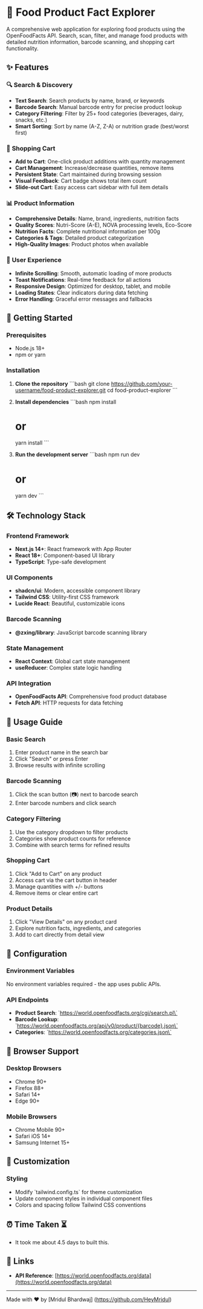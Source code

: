 # 🍎 Food Product Fact Explorer

A comprehensive web application for exploring food products using the OpenFoodFacts API. Search, scan, filter, and manage food products with detailed nutrition information, barcode scanning, and shopping cart functionality.


## ✨ Features

### 🔍 **Search & Discovery**
- **Text Search**: Search products by name, brand, or keywords
- **Barcode Search**: Manual barcode entry for precise product lookup
- **Category Filtering**: Filter by 25+ food categories (beverages, dairy, snacks, etc.)
- **Smart Sorting**: Sort by name (A-Z, Z-A) or nutrition grade (best/worst first)


### 🛒 **Shopping Cart**
- **Add to Cart**: One-click product additions with quantity management
- **Cart Management**: Increase/decrease quantities, remove items
- **Persistent State**: Cart maintained during browsing session
- **Visual Feedback**: Cart badge shows total item count
- **Slide-out Cart**: Easy access cart sidebar with full item details

### 📊 **Product Information**
- **Comprehensive Details**: Name, brand, ingredients, nutrition facts
- **Quality Scores**: Nutri-Score (A-E), NOVA processing levels, Eco-Score
- **Nutrition Facts**: Complete nutritional information per 100g
- **Categories & Tags**: Detailed product categorization
- **High-Quality Images**: Product photos when available

### 🎯 **User Experience**
- **Infinite Scrolling**: Smooth, automatic loading of more products
- **Toast Notifications**: Real-time feedback for all actions
- **Responsive Design**: Optimized for desktop, tablet, and mobile
- **Loading States**: Clear indicators during data fetching
- **Error Handling**: Graceful error messages and fallbacks

## 🚀 Getting Started

### Prerequisites
- Node.js 18+ 
- npm or yarn

### Installation

1. **Clone the repository**
   \`\`\`bash
   git clone https://github.com/your-username/food-product-explorer.git
   cd food-product-explorer
   \`\`\`

2. **Install dependencies**
   \`\`\`bash
   npm install
   # or
   yarn install
   \`\`\`

3. **Run the development server**
   \`\`\`bash
   npm run dev
   # or
   yarn dev
   \`\`\`

## 🛠️ Technology Stack

### **Frontend Framework**
- **Next.js 14+**: React framework with App Router
- **React 18+**: Component-based UI library
- **TypeScript**: Type-safe development

### **UI Components**
- **shadcn/ui**: Modern, accessible component library
- **Tailwind CSS**: Utility-first CSS framework
- **Lucide React**: Beautiful, customizable icons

### **Barcode Scanning**
- **@zxing/library**: JavaScript barcode scanning library

### **State Management**
- **React Context**: Global cart state management
- **useReducer**: Complex state logic handling

### **API Integration**
- **OpenFoodFacts API**: Comprehensive food product database
- **Fetch API**: HTTP requests for data fetching

## 📖 Usage Guide

### **Basic Search**
1. Enter product name in the search bar
2. Click "Search" or press Enter
3. Browse results with infinite scrolling

### **Barcode Scanning**
1. Click the scan button (📷) next to barcode search
2. Enter barcode numbers and click search

### **Category Filtering**
1. Use the category dropdown to filter products
2. Categories show product counts for reference
3. Combine with search terms for refined results

### **Shopping Cart**
1. Click "Add to Cart" on any product
2. Access cart via the cart button in header
3. Manage quantities with +/- buttons
4. Remove items or clear entire cart

### **Product Details**
1. Click "View Details" on any product card
2. Explore nutrition facts, ingredients, and categories
3. Add to cart directly from detail view

## 🔧 Configuration

### **Environment Variables**
No environment variables required - the app uses public APIs.

### **API Endpoints**
- **Product Search**: \`https://world.openfoodfacts.org/cgi/search.pl\`
- **Barcode Lookup**: \`https://world.openfoodfacts.org/api/v0/product/{barcode}.json\`
- **Categories**: \`https://world.openfoodfacts.org/categories.json\`

## 📱 Browser Support

### **Desktop Browsers**
- Chrome 90+
- Firefox 88+
- Safari 14+
- Edge 90+

### **Mobile Browsers**
- Chrome Mobile 90+
- Safari iOS 14+
- Samsung Internet 15+


## 🎨 Customization

### **Styling**
- Modify \`tailwind.config.ts\` for theme customization
- Update component styles in individual component files
- Colors and spacing follow Tailwind CSS conventions

## ⏰ Time Taken ⏳
- It took me about 4.5 days to built this.


## 🔗 Links

- **API Reference**: [https://world.openfoodfacts.org/data](https://world.openfoodfacts.org/data)

---

Made with ❤️ by [Mridul Bhardwaj] (https://github.com/HeyMridul)
